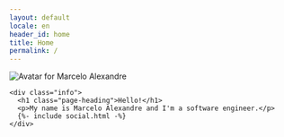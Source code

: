```yaml
---
layout: default
locale: en
header_id: home
title: Home
permalink: /
---
```


<div class="home">
  <section class="about">
    <div class="avatar">
      <img src="https://source.unsplash.com/featured?avatar" alt="Avatar for Marcelo Alexandre" />
    </div>

    <div class="info">
      <h1 class="page-heading">Hello!</h1>
      <p>My name is Marcelo Alexandre and I'm a software engineer.</p>
      {%- include social.html -%}
    </div>

  </section>
</div>
